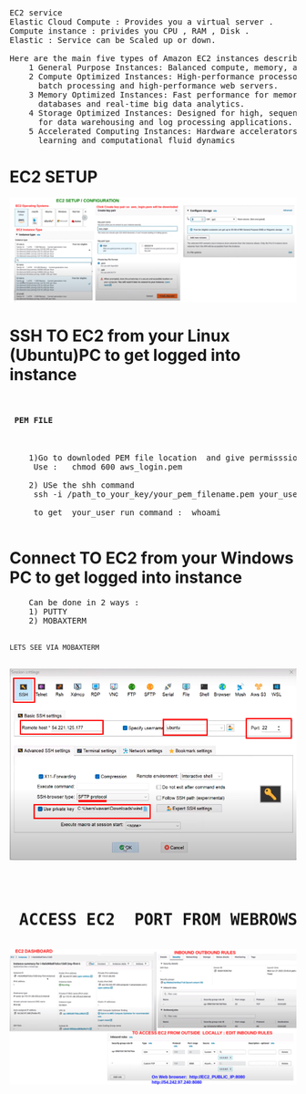 <pre> 

EC2 service 
Elastic Cloud Compute : Provides you a virtual server .
Compute instance : privides you CPU , RAM , Disk .
Elastic : Service can be Scaled up or down.

Here are the main five types of Amazon EC2 instances described : 
    1 General Purpose Instances: Balanced compute, memory, and networking resources for diverse workloads.
    2 Compute Optimized Instances: High-performance processors for compute-bound applications, ideal for 
      batch processing and high-performance web servers.
    3 Memory Optimized Instances: Fast performance for memory-intensive workloads, suitable for high-performance 
      databases and real-time big data analytics.
    4 Storage Optimized Instances: Designed for high, sequential read/write access to large data sets, perfect 
      for data warehousing and log processing applications.
    5 Accelerated Computing Instances: Hardware accelerators for efficient processing of tasks such as machine
      learning and computational fluid dynamics
</pre>

<h1> EC2 SETUP </h1>
<img src="ec2setup.png">
<h1> SSH TO EC2 from your Linux (Ubuntu)PC to get logged into instance  </h1>

<pre> 
<h4> PEM FILE  </h4>
    
    1)Go to downloded PEM file location  and give permisssion to it 
     Use :   chmod 600 aws_login.pem

    2) USe the shh command 
     ssh -i /path_to_your_key/your_pem_filename.pem your_user@your_ec2_public_ip

     to get  your_user run command :  whoami
      
</pre> 

<h1> Connect TO EC2 from your Windows PC to get logged into instance  </h1>
<pre>
    Can be done in 2 ways :
    1) PUTTY
    2) MOBAXTERM

    LETS SEE VIA MOBAXTERM
<IMG SRC="MOBEXTERN.png">

    
</pre> 

<pre>

<h1> ACCESS EC2  PORT FROM WEBROWSER OR FROM OUTSIDE </h1>
<img src="ec2Connect.png">

</pre>
